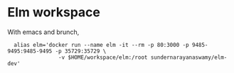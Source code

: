 # Elm workspace

  With emacs and brunch,
```
  alias elm='docker run --name elm -it --rm -p 80:3000 -p 9485-9495:9485-9495 -p 35729:35729 \
                -v $HOME/workspace/elm:/root sundernarayanaswamy/elm-dev'

```

